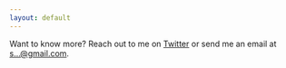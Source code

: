 ```yaml
---
layout: default
---
```


Want to know more? Reach out to me on [Twitter](https://twitter.com/sroberts) or send me an email at <a href="http://www.google.com/recaptcha/mailhide/d?k=01ZLygg2Rp1J_40Q7hU7imBw==&amp;c=iGm-tkFOBm4udaP8_v1IOC4s-1cGK7XX6y5ma3M9v1Q=" onclick="window.open('http://www.google.com/recaptcha/mailhide/d?k\07501ZLygg2Rp1J_40Q7hU7imBw\75\75\46c\75iGm-tkFOBm4udaP8_v1IOC4s-1cGK7XX6y5ma3M9v1Q\075', '', 'toolbar=0,scrollbars=0,location=0,statusbar=0,menubar=0,resizable=0,width=500,height=300'); return false;" title="Reveal this e-mail address">s...@gmail.com</a>.
